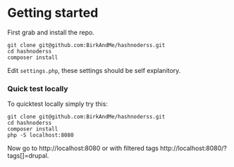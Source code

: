 # Getting started

First grab and install the repo.

```
git clone git@github.com:BirkAndMe/hashnoderss.git
cd hashnoderss
composer install
```

Edit `settings.php`, these settings should be self explanitory.

### Quick test locally

To quicktest locally simply try this:

```
git clone git@github.com:BirkAndMe/hashnoderss.git
cd hashnoderss
composer install
php -S localhost:8080
```

Now go to http://localhost:8080 or with filtered tags http://localhost:8080/?tags[]=drupal.

